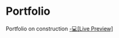 # Portfolio
Portfolio on construction
<a href="anthony-rosman.netlify.app/" target="_blank">-💻[Live Preview]</a>

